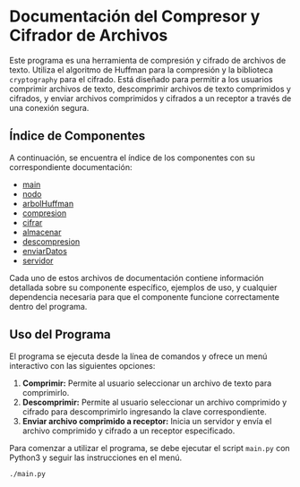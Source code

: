 # Documentación del Compresor y Cifrador de Archivos

Este programa es una herramienta de compresión y cifrado de archivos de texto. Utiliza el algoritmo de Huffman para la compresión y la biblioteca `cryptography` para el cifrado. Está diseñado para permitir a los usuarios comprimir archivos de texto, descomprimir archivos de texto comprimidos y cifrados, y enviar archivos comprimidos y cifrados a un receptor a través de una conexión segura.

## Índice de Componentes

A continuación, se encuentra el índice de los componentes con su correspondiente documentación:

- [main](./main.md)
- [nodo](./nodo.md)
- [arbolHuffman](./arbolHuffman.md)
- [compresion](./compresion.md)
- [cifrar](./cifrar.md)
- [almacenar](./almacenar.md)
- [descompresion](./descompresion.md)
- [enviarDatos](./enviarDatos.md)
- [servidor](./servidor.md)

Cada uno de estos archivos de documentación contiene información detallada sobre su componente específico, ejemplos de uso, y cualquier dependencia necesaria para que el componente funcione correctamente dentro del programa.

## Uso del Programa

El programa se ejecuta desde la línea de comandos y ofrece un menú interactivo con las siguientes opciones:

1. **Comprimir:** Permite al usuario seleccionar un archivo de texto para comprimirlo.
2. **Descomprimir:** Permite al usuario seleccionar un archivo comprimido y cifrado para descomprimirlo ingresando la clave correspondiente.
3. **Enviar archivo comprimido a receptor:** Inicia un servidor y envía el archivo comprimido y cifrado a un receptor especificado.

Para comenzar a utilizar el programa, se debe ejecutar el script `main.py` con Python3 y seguir las instrucciones en el menú.

```bash
./main.py
```
